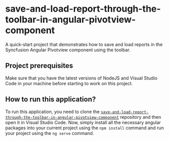 # save-and-load-report-through-the-toolbar-in-angular-pivotview-component
A quick-start project that demonstrates how to save and load reports in the Syncfusion Angular Pivotview component using the toolbar.

## Project prerequisites

Make sure that you have the latest versions of NodeJS and Visual Studio Code in your machine before starting to work on this project.

## How to run this application?

To run this application, you need to clone the [`save-and-load-report-through-the-toolbar-in-angular-pivotview-component`](https://github.com/SyncfusionExamples/save-and-load-report-through-the-toolbar-in-angular-pivotview-component) repository and then open it in Visual Studio Code. Now, simply install all the necessary angular packages into your current project using the `npm install` command and run your project using the `ng serve` command.